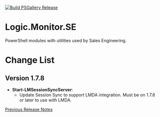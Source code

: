 [![Build PSGallery Release](https://github.com/stevevillardi/Logic.Monitor.SE/actions/workflows/main.yml/badge.svg)](https://github.com/stevevillardi/Logic.Monitor.SE/actions/workflows/main.yml)

# Logic.Monitor.SE
PowerShell modules with utilities used by Sales Engineering.

# Change List

## Version 1.7.8
- **Start-LMSessionSyncServer**:
  - Update Session Sync to support LMDA integration. Must be on 1.7.8 or later to use with LMDA.

[Previous Release Notes](RELEASENOTES.md)
